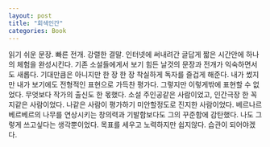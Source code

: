 ```yaml
---
layout: post
title: "회색인간"
categories: Book
---
```


읽기 쉬운 문장. 빠른 전개. 강렬한 결말. 인터넷에 써내려간 글답게 짧은 시간안에 하나의 체험을 완성시킨다. 기존 소설들에게서 보기 힘든 날것의 문장과 전개가 익숙하면서도 새롭다. 기대만큼은 아니지만 한 장 한 장 착실하게 독자를 즐겁게 해준다.
내가 썼지만 내가 보기에도 전형적인 표현으로 가득찬 평가다. 그렇지만 이렇게밖에 표현할 수 없었다. 무엇보다 작가의 출신도 한 몫했다. 소설 주인공같은 사람이었고, 인간극장 한 꼭지같은 사람이었다. 나같은 사람이 평가하기 미안할정도로 진지한 사람이었다.
베르나르 베르베르의 나무를 연상시키는 창의력과 기발함보다도 그의 꾸준함에 감탄했다. 나도 그렇게 쓰고싶다는 생각뿐이었다. 목표를 세우고 노력하지만 쉽지않다. 습관이 되어야겠다.